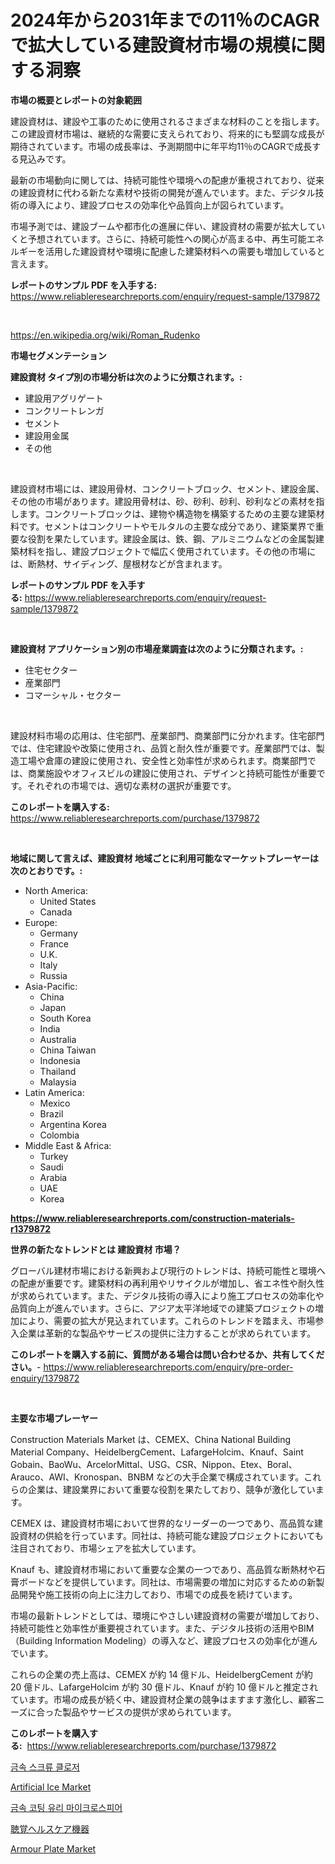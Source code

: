 <p><h1>2024年から2031年までの11％のCAGRで拡大している建設資材市場の規模に関する洞察</h1></p><p><strong>市場の概要とレポートの対象範囲</strong></p>
<p><p>建設資材は、建設や工事のために使用されるさまざまな材料のことを指します。この建設資材市場は、継続的な需要に支えられており、将来的にも堅調な成長が期待されています。市場の成長率は、予測期間中に年平均11％のCAGRで成長する見込みです。</p><p>最新の市場動向に関しては、持続可能性や環境への配慮が重視されており、従来の建設資材に代わる新たな素材や技術の開発が進んでいます。また、デジタル技術の導入により、建設プロセスの効率化や品質向上が図られています。</p><p>市場予測では、建設ブームや都市化の進展に伴い、建設資材の需要が拡大していくと予想されています。さらに、持続可能性への関心が高まる中、再生可能エネルギーを活用した建設資材や環境に配慮した建築材料への需要も増加していると言えます。</p></p>
<p><strong>レポートのサンプル PDF を入手する:</strong> <a href="https://www.reliableresearchreports.com/enquiry/request-sample/1379872">https://www.reliableresearchreports.com/enquiry/request-sample/1379872</a></p>
<p>&nbsp;</p>
<p><a href="https://en.wikipedia.org/wiki/Roman_Rudenko">https://en.wikipedia.org/wiki/Roman_Rudenko</a></p>
<p><strong>市場セグメンテーション</strong></p>
<p><strong>建設資材 タイプ別の市場分析は次のように分類されます。:</strong></p>
<p><ul><li>建設用アグリゲート</li><li>コンクリートレンガ</li><li>セメント</li><li>建設用金属</li><li>その他</li></ul></p>
<p>&nbsp;</p>
<p><p>建設資材市場には、建設用骨材、コンクリートブロック、セメント、建設金属、その他の市場があります。建設用骨材は、砂、砂利、砂利、砂利などの素材を指します。コンクリートブロックは、建物や構造物を構築するための主要な建築材料です。セメントはコンクリートやモルタルの主要な成分であり、建築業界で重要な役割を果たしています。建設金属は、鉄、鋼、アルミニウムなどの金属製建築材料を指し、建設プロジェクトで幅広く使用されています。その他の市場には、断熱材、サイディング、屋根材などが含まれます。</p></p>
<p><strong>レポートのサンプル PDF を入手する:</strong>&nbsp;<a href="https://www.reliableresearchreports.com/enquiry/request-sample/1379872">https://www.reliableresearchreports.com/enquiry/request-sample/1379872</a></p>
<p>&nbsp;</p>
<p><strong> 建設資材 アプリケーション別の市場産業調査は次のように分類されます。:</strong></p>
<p><ul><li>住宅セクター</li><li>産業部門</li><li>コマーシャル・セクター</li></ul></p>
<p>&nbsp;</p>
<p><p>建設材料市場の応用は、住宅部門、産業部門、商業部門に分かれます。住宅部門では、住宅建設や改築に使用され、品質と耐久性が重要です。産業部門では、製造工場や倉庫の建設に使用され、安全性と効率性が求められます。商業部門では、商業施設やオフィスビルの建設に使用され、デザインと持続可能性が重要です。それぞれの市場では、適切な素材の選択が重要です。</p></p>
<p><strong>このレポートを購入する:</strong>&nbsp; <a href="https://www.reliableresearchreports.com/purchase/1379872">https://www.reliableresearchreports.com/purchase/1379872</a></p>
<p>&nbsp;</p>
<p><strong>地域に関して言えば、建設資材 地域ごとに利用可能なマーケットプレーヤーは次のとおりです。:</strong></p>
<p><ul>
    <li>
        North America:
        <ul>
            <li>United States</li>
            <li>Canada</li>
        </ul>
    </li>
    <li>
        Europe:
        <ul>
            <li>Germany</li>
            <li>France</li>
            <li>U.K.</li>
            <li>Italy</li>
            <li>Russia</li>
        </ul>
    </li>
    <li>
        Asia-Pacific:
        <ul>
            <li>China</li>
            <li>Japan</li>
            <li>South Korea</li>
            <li>India</li>
            <li>Australia</li>
            <li>China Taiwan</li>
            <li>Indonesia</li>
            <li>Thailand</li>
            <li>Malaysia</li>
        </ul>
    </li>
    <li>
        Latin America:
        <ul>
            <li>Mexico</li>
            <li>Brazil</li>
            <li>Argentina Korea</li>
            <li>Colombia</li>
        </ul>
    </li>
    <li>
        Middle East & Africa:
        <ul>
            <li>Turkey</li>
            <li>Saudi</li>
            <li>Arabia</li>
            <li>UAE</li>
            <li>Korea</li>
        </ul>
    </li>
    </ul></p>
<p><strong><a href="https://www.reliableresearchreports.com/construction-materials-r1379872">https://www.reliableresearchreports.com/construction-materials-r1379872</a></strong>&nbsp;</p>
<p><strong>世界の新たなトレンドとは 建設資材 市場？</strong></p>
<p><p>グローバル建材市場における新興および現行のトレンドは、持続可能性と環境への配慮が重要です。建築材料の再利用やリサイクルが増加し、省エネ性や耐久性が求められています。また、デジタル技術の導入により施工プロセスの効率化や品質向上が進んでいます。さらに、アジア太平洋地域での建築プロジェクトの増加により、需要の拡大が見込まれています。これらのトレンドを踏まえ、市場参入企業は革新的な製品やサービスの提供に注力することが求められています。</p></p>
<p><strong>このレポートを購入する前に、質問がある場合は問い合わせるか、共有してください。</strong>- <a href="https://www.reliableresearchreports.com/enquiry/pre-order-enquiry/1379872">https://www.reliableresearchreports.com/enquiry/pre-order-enquiry/1379872</a></p>
<p>&nbsp;</p>
<p><strong>主要な市場プレーヤー</strong></p>
<p><p>Construction Materials Market は、CEMEX、China National Building Material Company、HeidelbergCement、LafargeHolcim、Knauf、Saint Gobain、BaoWu、ArcelorMittal、USG、CSR、Nippon、Etex、Boral、Arauco、AWI、Kronospan、BNBM などの大手企業で構成されています。これらの企業は、建設業界において重要な役割を果たしており、競争が激化しています。</p><p>CEMEX は、建設資材市場において世界的なリーダーの一つであり、高品質な建設資材の供給を行っています。同社は、持続可能な建設プロジェクトにおいても注目されており、市場シェアを拡大しています。</p><p>Knauf も、建設資材市場において重要な企業の一つであり、高品質な断熱材や石膏ボードなどを提供しています。同社は、市場需要の増加に対応するための新製品開発や施工技術の向上に注力しており、市場での成長を続けています。</p><p>市場の最新トレンドとしては、環境にやさしい建設資材の需要が増加しており、持続可能性と効率性が重要視されています。また、デジタル技術の活用やBIM（Building Information Modeling）の導入など、建設プロセスの効率化が進んでいます。</p><p>これらの企業の売上高は、CEMEX が約 14 億ドル、HeidelbergCement が約 20 億ドル、LafargeHolcim が約 30 億ドル、Knauf が約 10 億ドルと推定されています。市場の成長が続く中、建設資材企業の競争はますます激化し、顧客ニーズに合った製品やサービスの提供が求められています。</p></p>
<p><strong>このレポートを購入する:</strong>&nbsp;&nbsp;<a href="https://www.reliableresearchreports.com/purchase/1379872">https://www.reliableresearchreports.com/purchase/1379872</a></p>
<p><p><a href="https://github.com/jntpkh496620/Market-Research-Report-List-2/blob/main/1176589140297.md">금속 스크류 클로저</a></p><p><a href="https://github.com/sleepman642/Market-Research-Report-List-1/blob/main/artificial-ice-market.md">Artificial Ice Market</a></p><p><a href="https://medium.com/@wheelgg5674537/%EA%B8%80%EB%A1%9C%EB%B2%8C-%EA%B8%88%EC%86%8D-%EC%BD%94%ED%8C%85-%EC%9C%A0%EB%A6%AC-%EB%A7%88%EC%9D%B4%ED%81%AC%EB%A1%9C-%EA%B5%AC-%EC%8A%A4%ED%94%BC%EC%96%B4-%EC%8B%9C%EC%9E%A5-%EA%B7%9C%EB%AA%A8-%EB%B0%8F-%EC%A0%90%EC%9C%A0%EC%9C%A8-%EB%B6%84%EC%84%9D-%EC%A0%9C%ED%92%88-%EC%9C%A0%ED%98%95-%EC%9D%91%EC%9A%A9-%EC%A7%80%EC%97%AD-%EB%B3%84-%EC%98%88%EC%B8%A1-2024-2031-3b5d2f643ac7">금속 코팅 유리 마이크로스피어</a></p><p><a href="https://github.com/RudyBoyer2017/Market-Research-Report-List-1/blob/main/7274048134963.md">聴覚ヘルスケア機器</a></p><p><a href="https://github.com/anggakarna133/Market-Research-Report-List-1/blob/main/armour-plate-market.md">Armour Plate Market</a></p></p>